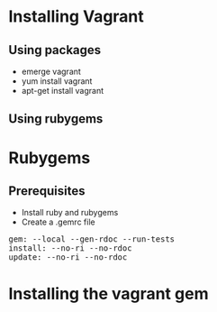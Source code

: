 <!SLIDE bullets incremental transition=fade>

# Installing Vagrant #

## Using packages

* emerge vagrant
* yum install vagrant
* apt-get install vagrant

## Using rubygems

<!SLIDE>

# Rubygems

## Prerequisites

* Install ruby and rubygems
* Create a .gemrc file

<pre>
gem: --local --gen-rdoc --run-tests
install: --no-ri --no-rdoc
update: --no-ri --no-rdoc
</pre>

<!SLIDE play_command>

# Installing the vagrant gem

<div class="command" id="vagrant_installing_vagrant" style="height: 500px; width: 900px;"></div>

<script>
  $("#vagrant_installing_vagrant").pias();
</script>
